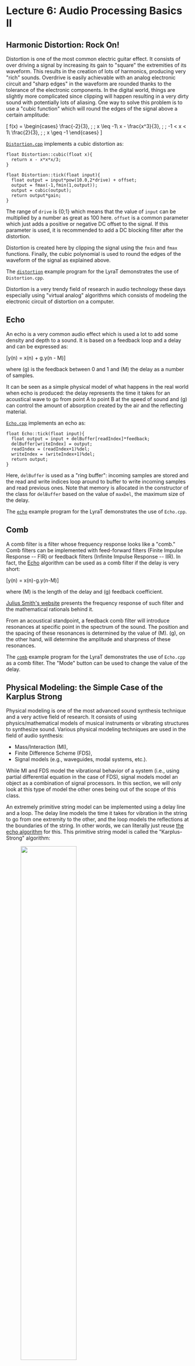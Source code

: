 # Lecture 6: Audio Processing Basics II

## Harmonic Distortion: Rock On!

Distortion is one of the most common electric guitar effect. It consists of over driving a signal by increasing its gain to "square" the extremities of its waveform. This results in the creation of lots of harmonics, producing very "rich" sounds. Overdrive is easily achievable with an analog electronic circuit and "sharp edges" in the waveform are rounded thanks to the tolerance of the electronic components. In the digital world, things are slightly more complicated since clipping will happen resulting in a very dirty sound with potentially lots of aliasing. One way to solve this problem is to use a "cubic function" which will round the edges of the signal above a certain amplitude:

\[
f(x) = 
\begin{cases}
\frac{-2}{3}, \; \; x \leq -1\\
x - \frac{x^3}{3}, \; \; -1 < x < 1\\
\frac{2}{3}, \; \; x \geq -1
\end{cases}
\] 

[`Distortion.cpp`](https://github.com/grame-cncm/embaudio20/blob/master/examples/lib/Distortion.cpp) implements a cubic distortion as:

```
float Distortion::cubic(float x){
  return x - x*x*x/3;
}
    
float Distortion::tick(float input){
  float output = input*pow(10.0,2*drive) + offset;
  output = fmax(-1,fmin(1,output));
  output = cubic(output);
  return output*gain;
}
```

The range of `drive` is {0;1} which means that the value of `input` can be multiplied by a number as great as 100 here. `offset` is a common parameter which just adds a positive or negative DC offset to the signal. If this parameter is used, it is recommended to add a DC blocking filter after the distortion. 

Distortion is created here by clipping the signal using the `fmin` and `fmax` functions. Finally, the cubic polynomial is used to round the edges of the waveform of the signal as explained above. 

The [`distortion`](https://github.com/grame-cncm/embaudio20/tree/master/examples/distortion) example program for the LyraT demonstrates the use of `Distortion.cpp`.

Distortion is a very trendy field of research in audio technology these days especially using "virtual analog" algorithms which consists of modeling the electronic circuit of distortion on a computer.

## Echo

An echo is a very common audio effect which is used a lot to add some density and depth to a sound. It is based on a feedback loop and a delay and can be expressed as:

\[y(n) = x(n) + g.y(n - M)\]

where \(g\) is the feedback between 0 and 1 and \(M\) the delay as a number of samples.  

It can be seen as a simple physical model of what happens in the real world when echo is produced: the delay represents the time it takes for an acoustical wave to go from point A to point B at the speed of sound and \(g\) can control the amount of absorption created by the air and the reflecting material.

[`Echo.cpp`](https://github.com/grame-cncm/embaudio20/blob/master/examples/lib/Echo.cpp) implements an echo as: 

```
float Echo::tick(float input){
  float output = input + delBuffer[readIndex]*feedback;
  delBuffer[writeIndex] = output;
  readIndex = (readIndex+1)%del;
  writeIndex = (writeIndex+1)%del;
  return output;
}
```

Here, `delBuffer` is used as a "ring buffer": incoming samples are stored and the read and write indices loop around to buffer to write incoming samples and read previous ones. Note that memory is allocated in the constructor of the class for `delBuffer` based on the value of `maxDel`, the maximum size of the delay.

The [`echo`](https://github.com/grame-cncm/embaudio20/tree/master/examples/echo) example program for the LyraT demonstrates the use of `Echo.cpp`. 

## Comb

A comb filter is a filter whose frequency response looks like a "comb." Comb filters can be implemented with feed-forward filters (Finite Impulse Response -- FIR) or feedback filters (Infinite Impulse Response -- IIR). In fact, the [Echo](#echo) algorithm can be used as a comb filter if the delay is very short:

\[y(n) = x(n)-g.y(n-M)\]

where \(M\) is the length of the delay and \(g\) feedback coefficient. 

[Julius Smith's website](https://ccrma.stanford.edu/~jos/pasp/Feedback_Comb_Filter_Amplitude.html) presents the frequency response of such filter and the mathematical rationals behind it. 

From an acoustical standpoint, a feedback comb filter will introduce resonances at specific point in the spectrum of the sound. The position and the spacing of these resonances is determined by the value of \(M\). \(g\), on the other hand, will determine the amplitude and sharpness of these resonances. 

The [`comb`](https://github.com/grame-cncm/embaudio20/tree/master/examples/comb) example program for the LyraT demonstrates the use of `Echo.cpp` as a comb filter. The "Mode" button can be used to change the value of the delay. 

## Physical Modeling: the Simple Case of the Karplus Strong

Physical modeling is one of the most advanced sound synthesis technique and a very active field of research. It consists of using physics/mathematical models of musical instruments or vibrating structures to synthesize sound. Various physical modeling techniques are used in the field of audio synthesis:

* Mass/Interaction (MI),
* Finite Difference Scheme (FDS),
* Signal models (e.g., waveguides, modal systems, etc.). 

While MI and FDS model the vibrational behavior of a system (i.e., using partial differential equation in the case of FDS), signal models model an object as a combination of signal processors. In this section, we will only look at this type of model the other ones being out of the scope of this class.

An extremely primitive string model can be implemented using a delay line and a loop. The delay line models the time it takes for vibration in the string to go from one extremity to the other, and the loop models the reflections at the boundaries of the string. In other words, we can literally just reuse [the echo algorithm](TODO) for this. This primitive string model is called the "Karplus-Strong" algorithm:

<figure>
<img src="img/karplus.svg" class="mx-auto d-block" width="60%">
<figcaption><center>Karplus-Strong Algorithm (Source: <a href="https://en.wikipedia.org/wiki/Karplus%E2%80%93Strong_string_synthesis#/media/File:Karplus-strong-schematic.svg">Wikipedia</a>)</center></figcaption>
</figure>

The Karplus-Strong algorithm is typically implemented as:

\[y(n) = x(n) + \alpha\frac{y(n-L) + y(n-L-1)}{2}\]

where:

* \(x(n)\) is the input signal (typically an dirac or a noise burst),
* \(\alpha\) is the feedback coefficient (or dispersion coefficient, in that case),
* \(L\) is the length of the delay and hence, the length of the string.

\(\frac{y(n-L) + y(n-L-1)}{2}\) can be seen as a one zero filter implementing a lowpass. It models the fact that high frequencies are absorbed faster than low frequencies at the extremities of a string. 

The length of the delay \(L\) can be controlled as a frequency using the following formula: \(L = fs/f\) where \(f\) is the desired frequency.

At the very least, the system must be excited by a dirac (i.e., a simple impulse going from 1 to 0). The quality of the generated sound can be significantly improved if a noise impulse is used though. 

[`KS.cpp`](https://github.com/grame-cncm/embaudio20/blob/master/examples/lib/KS.cpp) implements a basic Karplus-Strong algorithm:

```
float KS::tick(){
  float excitation;
  if(trig){
    excitation = 1.0;
    trig = false;
  }
  else{
    excitation = 0.0;
  }
  float output = excitation + oneZero(delBuffer[readIndex])*feedback;
  delBuffer[writeIndex] = output;
  readIndex = (readIndex+1)%del;
  writeIndex = (writeIndex+1)%del;
  return output;
}
``` 

with:

```
float KS::oneZero(float x){
  float output = (x + zeroDel)*0.5; 
  zeroDel = output;
  return output;
}
```

The examples folder of the course repository hosts [a simple LyraT program](https://github.com/grame-cncm/embaudio20/tree/master/examples/ks) illustrating the use of `KS.cpp`.

Note that this algorithm could be improved in many ways. In particular, the fact that the delay length is currently expressed as an integer can result in frequency mismatches at high frequencies. In other words, our current string is out of tune. This could be fixed using [fractional delay](https://ccrma.stanford.edu/~jos/Interpolation/Welcome.html).

In practice, the Karplus-Strong algorithm is not a physical model per se and is just a simplification of the [ideal string wave equation](https://ccrma.stanford.edu/~jos/pasp/Digital_Waveguide_Models.html). More advanced signal models can be implemented using waveguides.

Waveguide physical modeling has been extensively used in modern synthesizers to synthesize the sound of acoustic instruments. Julius O. Smith (Stanford professor) is the father of waveguide physical modeling. 

<!--
## Flanger

Flanger could be a bonus if we manage to fix it...

-->

## Exercise

### Smoothing

In most cases, DSP parameters are executed at control rate. Moreover, the resolution of the value used to configure parameters is much lower than that of audio samples since it might come from a Graphical User Interface (GUI), a low resolution sensor ADC (e.g., arduino), etc. For all these reasons, changing the value of a DSP parameter will often result in a "click"/discontinuity. A common way to prevent this from happening is to interpolate between the values of the parameter using a "leaky integrator." In signal processing, this can be easily implemented using a normalized one pole lowpass filter: 

\[y(n) = (1-s)x(n) + sy(n-1)\]

where \(s\) is the value of the pole and is typically set to 0.999 for optimal results.

Modify the [crazy-saw](https://github.com/grame-cncm/embaudio20/tree/master/examples/crazy-saw) example by "smoothing" the value of the frequency parameter by implementing the filter above with \(s=0.999\). Then slow down the rate at which frequency is being changed so that only two new values are generated per second. The result should sound quite funny :).  
